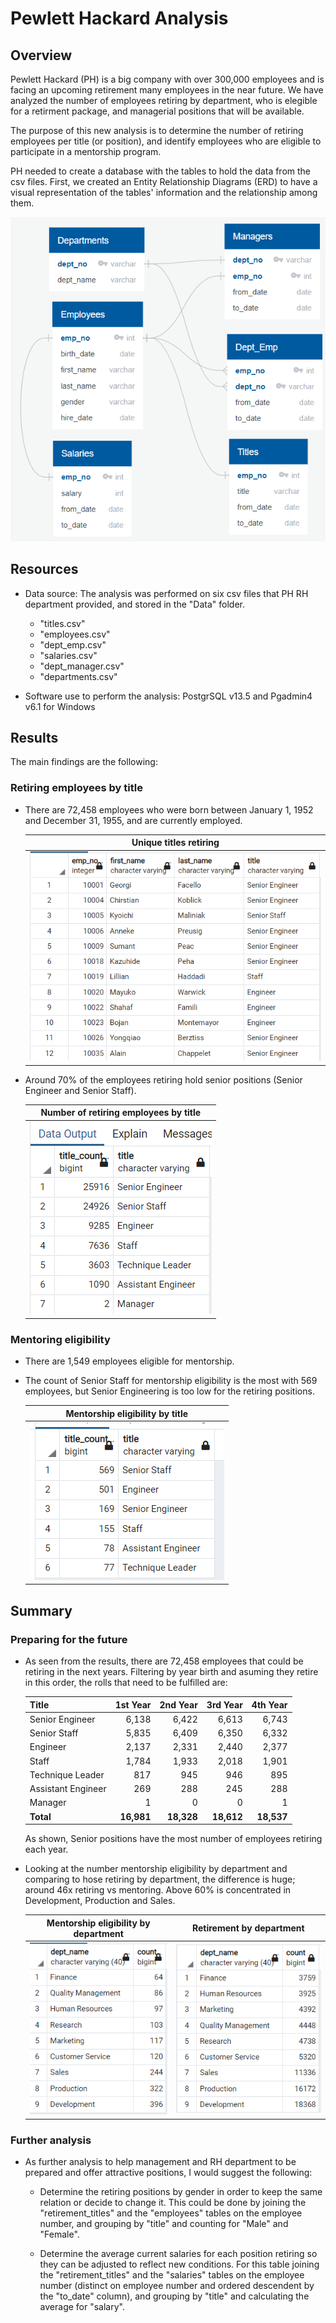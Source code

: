 # Pewlett Hackard Analysis

## Overview

Pewlett Hackard (PH) is a big company with over 300,000 employees and is facing an upcoming retirement many employees in the near future. We have analyzed the number of employees retiring by department, who is elegible for a retirment package, and managerial positions that will be available.

The purpose of this new analysis is to determine the number of retiring employees per title (or position), and identify employees who are eligible to participate in a mentorship program. 

PH needed to create a database with the tables to hold the data from the csv files. First, we created an Entity Relationship Diagrams (ERD) to have a visual representation of the tables' information and the relationship among them.

   ![ERD_schema](/Resources/schema.png)

## Resources

- Data source: The analysis was performed on six csv files that PH RH department provided, and stored in the "Data" folder.
   - "titles.csv"
   - "employees.csv"
   - "dept_emp.csv"
   - "salaries.csv"
   - "dept_manager.csv"
   - "departments.csv"

- Software use to perform the analysis: PostgrSQL v13.5 and Pgadmin4 v6.1 for Windows

## Results

The main findings are the following:

### Retiring employees by title

- There are 72,458 employees who were born between January 1, 1952 and December 31, 1955, and are currently employed.

    |**Unique titles retiring**                        |
    |:------------------------------------------------:|
    |![unique_titles](/Resources/ret_titles_unique.png)|

- Around 70% of the employees retiring hold senior positions (Senior Engineer and Senior Staff).

    |**Number of retiring employees by title**    |
    |:-------------------------------------------:|
    |![unique_titles](/Resources/titles_count.png)|

### Mentoring eligibility

- There are 1,549 employees eligible for mentorship.

- The count of Senior Staff for mentorship eligibility is the most with 569 employees, but Senior Engineering is too low for the retiring positions.

    |**Mentorship eligibility by title**               |
    |:------------------------------------------------:|
    |![mentor_titles](/Resources/ment_count_titles.png)|


## Summary

### Preparing for the future

- As seen from the results, there are 72,458 employees that could be retiring in the next years. Filtering by year birth and asuming they retire in this order, the rolls that need to be fulfilled are:

    |**Title**         |**1st Year**|**2nd Year**|**3rd Year**|**4th Year**|
    |:-----------------|-----------:|-----------:|-----------:|-----------:|
    |Senior Engineer   |       6,138|       6,422|       6,613|       6,743|
    |Senior Staff      |       5,835|       6,409|       6,350|       6,332|
    |Engineer          |       2,137|       2,331|       2,440|       2,377|
    |Staff             |       1,784|       1,933|       2,018|       1,901|
    |Technique Leader  |         817|         945|         946|         895|
    |Assistant Engineer|         269|         288|         245|         288|
    |Manager           |           1|           0|           0|           1|
    |**Total**         |  **16,981**|  **18,328**|	**18,612**|	 **18,537**|

    As shown, Senior positions have the most number of employees retiring each year.

- Looking at the number mentorship eligibility by department and comparing to hose retiring by department, the difference is huge; around 46x retiring vs mentoring. Above 60% is concentrated in Development, Production and Sales.

    |**Mentorship eligibility by department**          |**Retirement by department**                      |
    |:------------------------------------------------:|:------------------------------------------------:|
    |![mentorship by dept](/Resources/ment_by_dept.png)|![retirees by dept](/Resources/retir_by_dept.png) |

### Further analysis

- As further analysis to help management and RH department to be prepared and offer attractive positions, I would suggest the following:

    - Determine the retiring positions by gender in order to keep the same relation or decide to change it.  This could be done by joining the  "retirement_titles" and the "employees" tables on the employee number, and grouping by "title" and counting for "Male" and "Female".

    - Determine the average current salaries for each position retiring so they can be adjusted to reflect new conditions. For this table joining the  "retirement_titles" and the "salaries" tables on the employee number (distinct on employee number and ordered descendent by the "to_date" column), and grouping by "title" and calculating the average for "salary".
